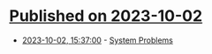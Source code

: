 # [Published on 2023-10-02](index.md)

* [2023-10-02, 15:37:00](https://soylentnews.org/article.pl?sid=23/10/02/1540214&from=rss) - [System Problems](https://soylentnews.org/article.pl?sid=23/10/02/1540214&from=rss)
